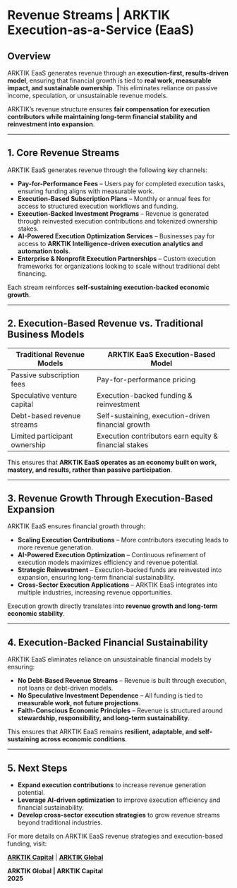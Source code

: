 # Revenue Streams | ARKTIK Execution-as-a-Service (EaaS)  

## **Overview**  
ARKTIK EaaS generates revenue through an **execution-first, results-driven model**, ensuring that financial growth is tied to **real work, measurable impact, and sustainable ownership**. This eliminates reliance on passive income, speculation, or unsustainable revenue models.  

ARKTIK’s revenue structure ensures **fair compensation for execution contributors while maintaining long-term financial stability and reinvestment into expansion**.  

---  

## **1. Core Revenue Streams**  

ARKTIK EaaS generates revenue through the following key channels:  

- **Pay-for-Performance Fees** – Users pay for completed execution tasks, ensuring funding aligns with measurable work.  
- **Execution-Based Subscription Plans** – Monthly or annual fees for access to structured execution workflows and funding.  
- **Execution-Backed Investment Programs** – Revenue is generated through reinvested execution contributions and tokenized ownership stakes.  
- **AI-Powered Execution Optimization Services** – Businesses pay for access to **ARKTIK Intelligence-driven execution analytics and automation tools**.  
- **Enterprise & Nonprofit Execution Partnerships** – Custom execution frameworks for organizations looking to scale without traditional debt financing.  

Each stream reinforces **self-sustaining execution-backed economic growth**.  

---  

## **2. Execution-Based Revenue vs. Traditional Business Models**  

| **Traditional Revenue Models** | **ARKTIK EaaS Execution-Based Model** |
|-------------------------------|--------------------------------|
| Passive subscription fees | Pay-for-performance pricing |
| Speculative venture capital | Execution-backed funding & reinvestment |
| Debt-based revenue streams | Self-sustaining, execution-driven financial growth |
| Limited participant ownership | Execution contributors earn equity & financial stakes |  

This ensures that **ARKTIK EaaS operates as an economy built on work, mastery, and results, rather than passive participation**.  

---  

## **3. Revenue Growth Through Execution-Based Expansion**  

ARKTIK EaaS ensures financial growth through:  

- **Scaling Execution Contributions** – More contributors executing leads to more revenue generation.  
- **AI-Powered Execution Optimization** – Continuous refinement of execution models maximizes efficiency and revenue potential.  
- **Strategic Reinvestment** – Execution-backed funds are reinvested into expansion, ensuring long-term financial sustainability.  
- **Cross-Sector Execution Applications** – ARKTIK EaaS integrates into multiple industries, increasing revenue opportunities.  

Execution growth directly translates into **revenue growth and long-term economic stability**.  

---  

## **4. Execution-Backed Financial Sustainability**  

ARKTIK EaaS eliminates reliance on unsustainable financial models by ensuring:  

- **No Debt-Based Revenue Streams** – Revenue is built through execution, not loans or debt-driven models.  
- **No Speculative Investment Dependence** – All funding is tied to **measurable work, not future projections**.  
- **Faith-Conscious Economic Principles** – Revenue is structured around **stewardship, responsibility, and long-term sustainability**.  

This ensures that ARKTIK EaaS remains **resilient, adaptable, and self-sustaining across economic conditions**.  

---  

## **5. Next Steps**  

- **Expand execution contributions** to increase revenue generation potential.  
- **Leverage AI-driven optimization** to improve execution efficiency and financial sustainability.  
- **Develop cross-sector execution strategies** to grow revenue streams beyond traditional industries.  

For more details on ARKTIK EaaS revenue strategies and execution-based funding, visit:  

**[ARKTIK Capital](https://arktikcapital.com)** | **[ARKTIK Global](https://arktikglobal.com)**  

**ARKTIK Global | ARKTIK Capital**  
**2025**  
